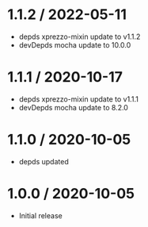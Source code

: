 1.1.2 / 2022-05-11
==================

  * depds xprezzo-mixin update to v1.1.2
  * devDepds mocha update to 10.0.0

1.1.1 / 2020-10-17
==================

  * depds xprezzo-mixin update to v1.1.1
  * devDepds mocha update to 8.2.0 

1.1.0 / 2020-10-05
==================

  * depds updated

1.0.0 / 2020-10-05
==================

  * Initial release
